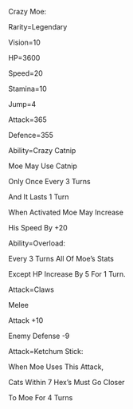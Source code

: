 Crazy Moe:

Rarity=Legendary

Vision=10

HP=3600

Speed=20

Stamina=10

Jump=4

Attack=365

Defence=355

Ability=Crazy Catnip

Moe May Use Catnip

Only Once Every 3 Turns

And It Lasts 1 Turn

When Activated Moe May Increase 

His Speed By +20

Ability=Overload:

Every 3 Turns All Of Moe’s Stats

Except HP Increase By 5 For 1 Turn.

Attack=Claws

Melee

Attack +10

Enemy Defense -9

Attack=Ketchum Stick:

When Moe Uses This Attack,

Cats Within 7 Hex’s Must Go Closer

To Moe For 4 Turns
